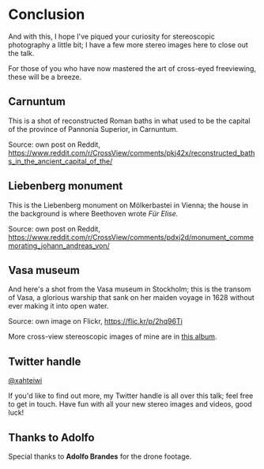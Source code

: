 <!-- .slide: data-timing="10" -->
# Conclusion <!-- .element class="hidden" -->

<!-- Note --> 
And with this, I hope I've piqued your curiosity for stereoscopic
photography a little bit; I have a few more stereo images here to
close out the talk.

For those of you who have now mastered the art of cross-eyed
freeviewing, these will be a breeze.


<!-- .slide: data-background-image="https://i.redd.it/x0uctj49fcm71.jpg" data-background-size="contain" data-timing="30" data-autoslide="30000" -->
## Carnuntum  <!-- .element class="hidden" -->

<!-- Note -->
This is a shot of reconstructed Roman baths in what used to be the
capital of the province of Pannonia Superior, in Carnuntum.

Source: own post on Reddit,
<https://www.reddit.com/r/CrossView/comments/pkj42x/reconstructed_baths_in_the_ancient_capital_of_the/>


<!-- .slide: data-background-image="https://i.redd.it/4hxler19hbk71.jpg" data-background-size="contain" data-timing="30" data-autoslide="30000" -->
## Liebenberg monument  <!-- .element class="hidden" -->

<!-- Note -->
This is the Liebenberg monument on Mölkerbastei in Vienna; the house
in the background is where Beethoven wrote _Für Elise._

Source: own post on Reddit,
<https://www.reddit.com/r/CrossView/comments/pdxj2d/monument_commemorating_johann_andreas_von/>


<!-- .slide: data-background-image="https://live.staticflickr.com/65535/48843577427_fa79f72a60_o_d.jpg" data-background-size="contain" data-timing="30" data-autoslide="30000" -->
## Vasa museum <!-- .element class="hidden" -->

<!-- Note -->
And here's a shot from the Vasa museum in Stockholm; this is the
transom of Vasa, a glorious warship that sank on her maiden voyage in
1628 without ever making it into open water.

Source: own image on Flickr, https://flic.kr/p/2hq96Ti

More cross-view stereoscopic images of mine are in [this
album](https://flickr.com/photos/77872933@N02/albums/72157711193718488).


<!-- .slide: data-timing="10" -->
## Twitter handle <!-- .element class="hidden" -->

[@xahteiwi](https://twitter.com/xahteiwi)

<!-- Note -->
If you'd like to find out more, my Twitter handle is all over this
talk; feel free to get in touch. Have fun with all your new stereo
images and videos, good luck!


<!-- .slide: data-timing="5" -->
## Thanks to Adolfo <!-- .element class="hidden" -->

Special thanks to **Adolfo Brandes** for the drone footage.

